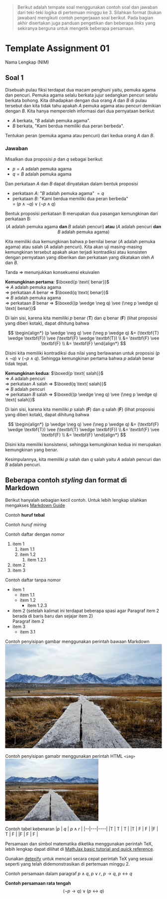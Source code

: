 > Berikut adalah tempate soal menggunakan contoh soal  dan jawaban dari 
> teki-teki logika di pertemuan minggu ke 3. Silahkan format (bukan jawaban) 
> mengikuti contoh pengerjaaan soal berikut. Pada bagian akhir disertakan juga 
> panduan pengetikan dan beberapa *links* yang sekiranya berguna untuk mengetik 
> beberapa persamaan.

# Template Assignment 01

Nama Lengkap (NIM) 

## Soal 1

Disebuah pulau fiksi terdapat dua macam penghuni yaitu, pemuka agama dan 
pencuri. Pemuka agama selalu berkata jujur sedangkan pencuri selalu berkata 
bohong. Kita dihadapkan dengan dua orang $A$ dan $B$ di pulau tersebut dan kita
tidak tahu apakah $A$ pemuka agama atau pencuri demikian dengan $B$. 
Kita hanya memperoleh informasi dari dua pernyataan berikut:
- $A$ berkata, "$B$ adalah pemuka agama".
- $B$ berkata, "Kami berdua memiliki dua peran berbeda".

Tentukan peran (pemuka agama atau pencuri) dari 
kedua orang $A$ dan $B$.

### Jawaban

Misalkan dua proposisi $p$ dan $q$ sebagai berikut:
- $p = A$ adalah pemuka agama
- $q = B$ adalah pemuka agama

Dan perkataan $A$ dan $B$ dapat dinyatakan dalam bentuk 
proposisi 
- perkataan $A$: "$B$ adalah pemuka agama" $= q$
- perkataan $B$: "Kami berdua memiliki dua peran berbeda"    
  = $(p \wedge \neg q) \vee (\neg p \wedge q)$

Bentuk proposisi perkataan B merupakan dua pasangan 
kemungkinan dari perkataan B:    
$$(A \text{ adalah pemuka agama } \textbf{dan } B \text{ adalah pencuri}) \textbf{ atau } (A \text{ adalah pencuri } \textbf{dan } B \text{ adalah pemuka agama}) $$

Kita memiliki dua kemungkinan bahwa $p$ bernilai benar 
($A$ adalah pemuka agama) atau salah ($A$ adalah pencuri). 
Kita akan uji masing-masing kemungkinan tersebut apakah akan
terjadi kontradiksi atau konsisten dengan pernyataan 
yang diberikan dan perkataan yang dikatakan oleh $A$ dan $B$.

Tanda $\Rightarrow$ menunjukkan konsekuensi ekuivalen   

**Kemungkinan pertama**: $\boxed{p \text{ benar}}$  
$\Rightarrow$ $A$ adalah pemuka agama    
  $\Rightarrow$ perkataan $A$ benar 
  $\Rightarrow$ $\boxed{q \text{ benar}}$    
  $\Rightarrow$ $B$ adalah pemuka agama  
  $\Rightarrow$ perkataan $B$ benar 
  $\Rightarrow$ $\boxed{(p \wedge \neg q) \vee (\neg p \wedge q) \text{ benar}}$

Di lain sisi, karena kita memiliki $p$ benar ($\textbf{T}$) dan 
$q$ benar ($\textbf{F}$) (lihat proposisi yang diberi kotak), 
dapat dihitung bahwa 

$$
\begin{align*}
  (p \wedge \neg q) \vee (\neg p \wedge q) 
    &= (\textbf{T} \wedge \textbf{F}) 
        \vee (\textbf{F} \wedge \textbf{T}) \\
    &= \textbf{F} \vee \textbf{F} \\
    &= \textbf{F} 
\end{align*} 
$$

Disini kita memiliki kontradiksi dua nilai yang berlawanan
untuk proposisi $(p \wedge \neg q) \vee (\neg p \wedge q)$. 
Sehingga kemungkinan pertama bahwa $p$ adalah benar tidak tepat.

**Kemungkinan kedua**: $\boxed{p \text{ salah}}$   
$\Rightarrow$ $A$ adalah pencuri    
  $\Rightarrow$ perkataan $A$ salah
  $\Rightarrow$ $\boxed{q \text{ salah}}$     
  $\Rightarrow$ $B$ adalah pencuri    
  $\Rightarrow$ perkataan $B$ salah
  $\Rightarrow$ $\boxed{(p \wedge \neg q) \vee (\neg p \wedge q) \text{ salah}}$

Di lain sisi, karena kita memiliki $p$ salah ($\textbf{F}$) dan
$q$ salah ($\textbf{F}$) (lihat proposisi yang diberi kotak),
dapat dihitung bahwa

$$
\begin{align*}
  (p \wedge \neg q) \vee (\neg p \wedge q) 
    &= (\textbf{F} \wedge \textbf{T}) 
        \vee (\textbf{T} \wedge \textbf{F}) \\
    &= \textbf{F} \vee \textbf{F} \\
    &= \textbf{F} 
\end{align*} 
$$

Disini kita memiliki konsistensi, sehingga kemungkinan kedua ini
merupakan kemungkinan yang benar.

Kesimpulannya, kita memiliki $p$ salah dan $q$ salah yaitu
$A$ adalah pencuri dan $B$ adalah pencuri.


## Beberapa contoh _styling_ dan format di Markdown
Berikut hanyalah sebagian kecil contoh. Untuk lebih lengkap
silahkan mengakses [Markdown Guide](https://www.markdownguide.org/)

Contoh **huruf tebal**

Contoh _huruf miring_


Contoh daftar dengan nomor 
1. item 1
   1. item 1.1
   2. item 1.2
      1. item 1.2.1
2. item 2
3. item 3

Contoh daftar tanpa nomor 
- item 1 
  - item 1.1
  - item 1.2
    - item 1.2.3
- item 2 (setelah kalimat ini terdapat beberapa spasi
  agar Paragraf item 2 berada di baris baru dan sejajar 
  item 2)    
  Paragraf item 2
- item 3
  - item 3.1


Contoh penyisipan gambar menggunakan perintah bawaan 
Markdown
![nama_image](../figures/pexels-photo-41126.jpeg)

Contoh penyisipan gamabr menggunakan perintah HTML `<img>`
<img src="../figures/pexels-photo-41126.jpeg" width=300>


Contoh tabel kebenaran
|$p$ | $q$ | $p \wedge r$  |
|--|---|----|
|T | T | T  | 
|T | F | F  | 
|F | T | F  | 
|F | F | F  | 

Persamaan dan simbol matematika diketika menggunakan
perintah TeX, lebih lengkap dapat dilihat di 
[MathJax basic tutorial and quick reference](https://math.meta.stackexchange.com/questions/5020/mathjax-basic-tutorial-and-quick-reference).    

Gunakan [detexify](https://detexify.kirelabs.org/classify.html) untuk mencari secara cepat perintah TeX yang sesuai
seperti yang telah didemonstrasikan di pertemuan minggu 2.

Contoh persamaan dalam paragraf $p \wedge q$, 
$p \vee r$, 
$p \rightarrow q$,
$p \leftrightarrow q$

**Contoh persamaan rata tengah**
$$(\neg p \rightarrow q) \vee (p \leftrightarrow q)$$

